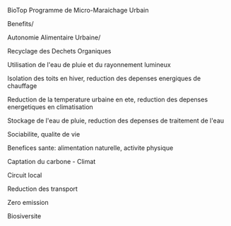 BioTop
Programme de Micro-Maraichage Urbain

Benefits/

Autonomie Alimentaire Urbaine/

Recyclage des Dechets Organiques

Utilisation de l'eau de pluie et du rayonnement lumineux

Isolation des toits en hiver, reduction des depenses energiques de chauffage

Reduction de la temperature urbaine en ete, reduction des depenses energetiques en climatisation

Stockage de l'eau de pluie, reduction des depenses de traitement de l'eau

Sociabilite, qualite de vie

Benefices sante: alimentation naturelle, activite physique

Captation du carbone - Climat

Circuit local

Reduction des transport

Zero emission

Biosiversite
